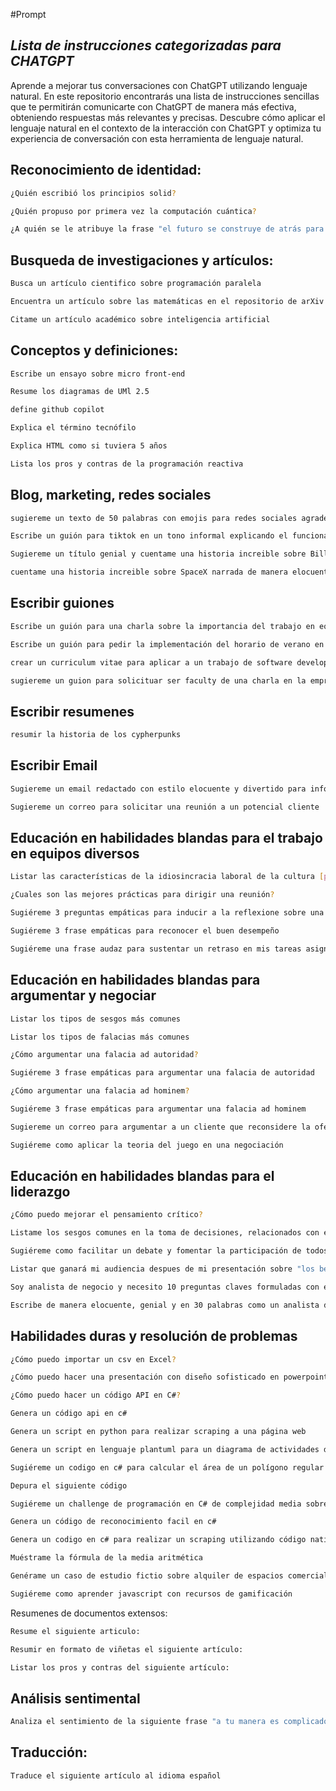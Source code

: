#Prompt

## _Lista de instrucciones categorizadas para CHATGPT_

Aprende a mejorar tus conversaciones con ChatGPT utilizando lenguaje natural. En este repositorio encontrarás una lista de instrucciones sencillas que te permitirán comunicarte con ChatGPT de manera más efectiva, obteniendo respuestas más relevantes y precisas. Descubre cómo aplicar el lenguaje natural en el contexto de la interacción con ChatGPT y optimiza tu experiencia de conversación con esta herramienta de lenguaje natural.

## Reconocimiento de identidad:

```sh
¿Quién escribió los principios solid?
```

```sh
¿Quién propuso por primera vez la computación cuántica?
```

```sh
¿A quién se le atribuye la frase "el futuro se construye de atrás para adelante"?
```


## Busqueda de investigaciones y artículos:

```sh
Busca un artículo cientifico sobre programación paralela
```

```sh
Encuentra un artículo sobre las matemáticas en el repositorio de arXiv
```

```sh
Citame un artículo académico sobre inteligencia artificial
```

## Conceptos y definiciones:


```sh
Escribe un ensayo sobre micro front-end
```

```sh
Resume los diagramas de UMl 2.5
```
```sh
define github copilot
```
```sh
Explica el término tecnófilo
```
```sh
Explica HTML como si tuviera 5 años
```
```sh
Lista los pros y contras de la programación reactiva
```


## Blog, marketing, redes sociales

```sh
sugiereme un texto de 50 palabras con emojis para redes sociales agradeciendo la asistencia al taller de "introducción a C#"
```
```sh
Escribe un guión para tiktok en un tono informal explicando el funcionamiento de RPA
```
```sh
Sugiereme un título genial y cuentame una historia increible sobre Bill Gates que motive a jovenes emprendedores
```
```sh
cuentame una historia increible sobre SpaceX narrada de manera elocuente, fantástica y empática
```

## Escribir guiones

```sh
Escribe un guión para una charla sobre la importancia del trabajo en equipo
```
```sh
Escribe un guión para pedir la implementación del horario de verano en la empresa
```
```sh
crear un curriculum vitae para aplicar a un trabajo de software developer
```
```sh
sugiereme un guion para solicituar ser faculty de una charla en la empresa
```

## Escribir resumenes

```sh
resumir la historia de los cypherpunks
```

## Escribir Email

```sh
Sugiereme un email redactado con estilo elocuente y divertido para informar mi ausencia por periodo vacacional
```
```sh
Sugiereme un correo para solicitar una reunión a un potencial cliente
```

## Educación en habilidades blandas para el trabajo en equipos diversos

```sh
Listar las características de la idiosincracia laboral de la cultura [pais]
```
```sh
¿Cuales son las mejores prácticas para dirigir una reunión?
```
```sh
Sugiéreme 3 preguntas empáticas para inducir a la reflexione sobre una actitud poco colaborativa sin ser explícito
```
```sh
Sugiéreme 3 frase empáticas para reconocer el buen desempeño
```
```sh
Sugiéreme una frase audaz para sustentar un retraso en mis tareas asignadas haciendo enfasis que necesito el apoyo del equipo
```

## Educación en habilidades blandas para argumentar y negociar

```sh
Listar los tipos de sesgos más comunes
```
```sh
Listar los tipos de falacias más comunes
```
```sh
¿Cómo argumentar una falacia ad autoridad?
```
```sh
Sugiéreme 3 frase empáticas para argumentar una falacia de autoridad
```
```sh
¿Cómo argumentar una falacia ad hominem?
```
```sh
Sugiéreme 3 frase empáticas para argumentar una falacia ad hominem 
```
```sh
Sugiereme un correo para argumentar a un cliente que reconsidere la oferta inicial sin ser explícito
```
```sh
Sugiéreme como aplicar la teoria del juego en una negociación
```

## Educación en habilidades blandas para el liderazgo

```sh
¿Cómo puedo mejorar el pensamiento crítico?
```
```sh
Listame los sesgos comunes en la toma de decisiones, relacionados con el pensamiento crítico
```
```sh
Sugiéreme como facilitar un debate y fomentar la participación de todos los asistentes
```
```sh
Listar que ganará mi audiencia despues de mi presentación sobre "los beneficios del trabajo remoto"
```
```sh
Soy analista de negocio y necesito 10 preguntas claves formuladas con empatía para identificar las necesidades del cliente 
```
```sh
Escribe de manera elocuente, genial y en 30 palabras como un analista de negocio debe desarrollar su guión gráfico
```

## Habilidades duras y resolución de problemas

```sh
¿Cómo puedo importar un csv en Excel?
```
```sh
¿Cómo puedo hacer una presentación con diseño sofisticado en powerpoint?
```
```sh
¿Cómo puedo hacer un código API en C#?
```
```sh
Genera un código api en c#
```
```sh
Genera un script en python para realizar scraping a una página web
```
```sh
Genera un script en lenguaje plantuml para un diagrama de actividades de un restaurante
```
```sh
Sugiéreme un codigo en c# para calcular el área de un polígono regular
```
```sh
Depura el siguiente código
```
```sh
Sugiéreme un challenge de programación en C# de complejidad media sobre aritmética o geometría
```
```sh
Genera un código de reconocimiento facil en c#
```
```sh
Genera un codigo en c# para realizar un scraping utilizando código nativo
```
```sh
Muéstrame la fórmula de la media aritmética
```
```sh
Genérame un caso de estudio fictio sobre alquiler de espacios comerciales para realizar un diagrama de caso de uso UML 
```
```sh
Sugiéreme como aprender javascript con recursos de gamificación
```
Resumenes de documentos extensos:

```sh
Resume el siguiente articulo:
```
```sh
Resumir en formato de viñetas el siguiente artículo:
```
```sh
Listar los pros y contras del siguiente artículo: 
```

## Análisis sentimental

```sh
Analiza el sentimiento de la siguiente frase "a tu manera es complicado"
```

## Traducción:

```sh
Traduce el siguiente artículo al idioma español
```

